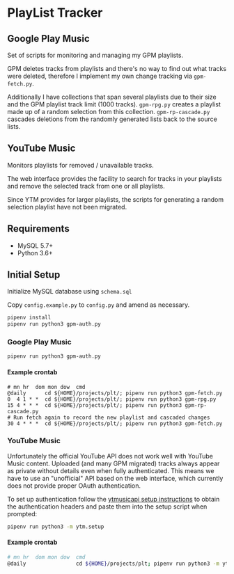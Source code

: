 # PlayList Tracker

## Google Play Music

Set of scripts for monitoring and managing my GPM playlists.

GPM deletes tracks from playlists and there's no way to find out what tracks
were deleted, therefore I implement my own change tracking via `gpm-fetch.py`.

Additionally I have collections that span several playlists due to their size
and the GPM playlist track limit (1000 tracks). `gpm-rpg.py` creates a playlist
made up of a random selection from this collection. `gpm-rp-cascade.py`
cascades deletions from the randomly generated lists back to the source lists.

## YouTube Music

Monitors playlists for removed / unavailable tracks.

The web interface provides the facility to search for tracks in your playlists and remove the selected track from one
or all playlists.

Since YTM provides for larger playlists, the scripts for generating a random selection playlist have not been migrated.

## Requirements

* MySQL 5.7+
* Python 3.6+

## Initial Setup

Initialize MySQL database using `schema.sql`

Copy `config.example.py` to `config.py` and amend as necessary.

```bash
pipenv install
pipenv run python3 gpm-auth.py
```

### Google Play Music

```bash
pipenv run python3 gpm-auth.py
```

#### Example crontab

```
# mn hr  dom mon dow  cmd
@daily      cd ${HOME}/projects/plt/; pipenv run python3 gpm-fetch.py
0  4 1 * *  cd ${HOME}/projects/plt/; pipenv run python3 gpm-rpg.py
15 4 * * *  cd ${HOME}/projects/plt/; pipenv run python3 gpm-rp-cascade.py
# Run fetch again to record the new playlist and cascaded changes
30 4 * * *  cd ${HOME}/projects/plt/; pipenv run python3 gpm-fetch.py
```

### YouTube Music

Unfortunately the official YouTube API does not work well with YouTube Music content. Uploaded (and many GPM migrated)
tracks always appear as private without details even when fully authenticated. This means we have to use an "unofficial"
API based on the web interface, which currently does not provide proper OAuth authentication.

To set up authentication follow the [ytmusicapi setup instructions](https://ytmusicapi.readthedocs.io/en/latest/setup.html)
to obtain the authentication headers and paste them into the setup script when prompted:

```bash
pipenv run python3 -m ytm.setup
```

#### Example crontab

```bash
# mn hr  dom mon dow  cmd
@daily                cd ${HOME}/projects/plt; pipenv run python3 -m ytm.fetch 
```
